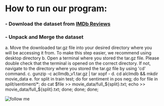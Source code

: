 # **How to run our program:**

### - Download the dataset from [IMDb Reviews](https://ai.stanford.edu/~amaas/data/sentiment/aclImdb_v1.tar.gz) 
### - Unpack and Merge the dataset
   a. Move the downloaded tar.gz file into your desired directory where you will be accessing it from. To make this step easier, we recommend using desktop directory
   b. Open a terminal where you stored the tar.gz file. Please double check that the terminal is opened on the correct directory. If not, navigate to the directory              where you stored the tar.gz file by using 'cd' command. 
   c. gunzip -c aclImdb_v1.tar.gz | tar xopf -
   d. cd alcImdb && mkdir movie_data
   e. for split in train test; do for sentiment in pos neg; do for file in $split/$sentiment/*; do cat $file >> movie_data/full_${split}.txt; echo >>                             movie_data/full_${split}.txt; done; done; done;

![follow me](https://img.shields.io/github/followers/kurtina09?style=social)
